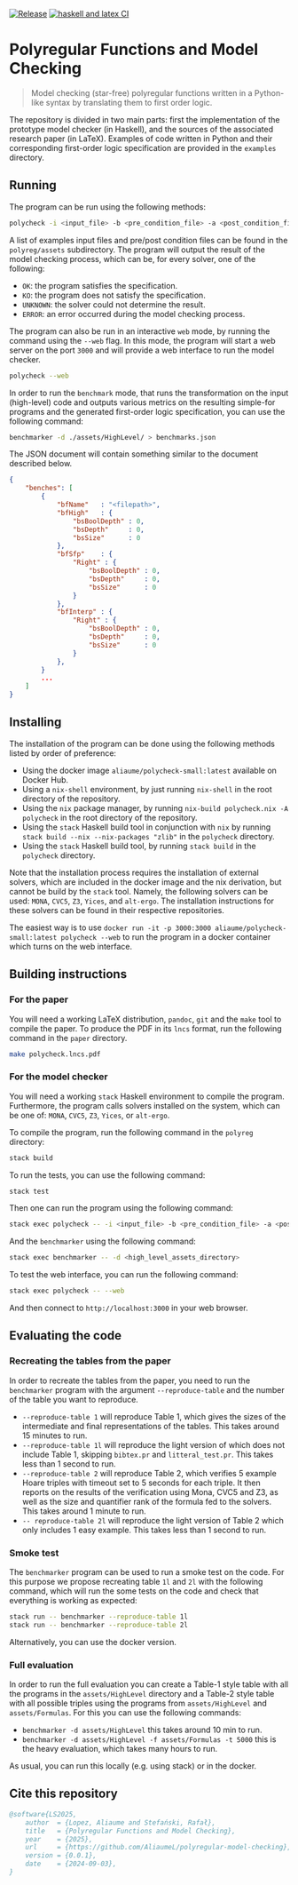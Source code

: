 [![Release](https://github.com/AliaumeL/polyregular-model-checking/actions/workflows/release.yml/badge.svg)](https://github.com/AliaumeL/polyregular-model-checking/actions/workflows/release.yml)
[![haskell and latex CI](https://github.com/AliaumeL/polyregular-model-checking/actions/workflows/haskell.yml/badge.svg)](https://github.com/AliaumeL/polyregular-model-checking/actions/workflows/haskell.yml)

# Polyregular Functions and Model Checking

> Model checking (star-free) polyregular functions written in a Python-like
  syntax by translating them to first order logic.

The repository is divided in two main parts: first the implementation of the
prototype model checker (in Haskell), and the sources of the associated
research paper (in LaTeX). Examples of code written in Python and their
corresponding first-order logic specification are provided in the `examples`
directory.

## Running

The program can be run using the following methods:

```bash
polycheck -i <input_file> -b <pre_condition_file> -a <post_condition_file>
```

A list of examples input files and pre/post condition files can be found in the
`polyreg/assets` subdirectory. The program will output the result of the model
checking process, which can be, for every solver, one of the following:

- `OK`: the program satisfies the specification.
- `KO`: the program does not satisfy the specification.
- `UNKNOWN`: the solver could not determine the result.
- `ERROR`: an error occurred during the model checking process.

The program can also be run in an interactive `web` mode, by running the command
using the `--web` flag. In this mode, the program will start a web server on
the port `3000` and will provide a web interface to run the model checker.

```bash
polycheck --web
```

In order to run the `benchmark` mode, that runs the transformation
on the input (high-level) code and outputs various metrics on the
resulting simple-for programs and the generated first-order logic
specification, you can use the following command:

```bash
benchmarker -d ./assets/HighLevel/ > benchmarks.json
```

The JSON document will contain something similar to the document described below.

```json
{
    "benches": [
        {
            "bfName"   : "<filepath>",
            "bfHigh"   : {
                "bsBoolDepth" : 0,
                "bsDepth"     : 0,
                "bsSize"      : 0 
            },
            "bfSfp"    : {
                "Right" : {
                    "bsBoolDepth" : 0,
                    "bsDepth"     : 0,
                    "bsSize"      : 0
                }
            },
            "bfInterp" : {
                "Right" : {
                    "bsBoolDepth" : 0,
                    "bsDepth"     : 0,
                    "bsSize"      : 0
                }
            },
        }
        ...
    ]
}
```

## Installing

The installation of the program can be done using the following methods
listed by order of preference:

- Using the docker image `aliaume/polycheck-small:latest` available on Docker
  Hub.
- Using a `nix-shell` environment, by just running `nix-shell` in the root
  directory of the repository.
- Using the `nix` package manager, by running `nix-build polycheck.nix -A
  polycheck` in the root directory of the repository.
- Using the `stack` Haskell build tool in conjunction with `nix`
   by running `stack build --nix --nix-packages "zlib"` in the
  `polycheck` directory.
- Using the `stack` Haskell build tool, by running `stack build` in the
  `polycheck` directory.

Note that the installation process requires the installation of external
solvers, which are included in the docker image and the nix derivation, but
cannot be build by the `stack` tool. Namely, the following solvers can be used:
`MONA`, `CVC5`, `Z3`, `Yices`, and `alt-ergo`. The installation instructions
for these solvers can be found in their respective repositories. 

The easiest way is to use `docker run -it -p 3000:3000
aliaume/polycheck-small:latest polycheck --web` to run the program in
a docker container which turns on the web interface.

## Building instructions

### For the paper

You will need a working LaTeX distribution, `pandoc`, `git` and the `make` tool
to compile the paper. To produce the PDF in its `lncs` format, run the
following command in the `paper` directory.

```bash
make polycheck.lncs.pdf
```

### For the model checker

You will need a working `stack` Haskell environment to compile the program.
Furthermore, the program calls solvers installed on the system, which can be
one of: `MONA`, `CVC5`, `Z3`, `Yices`, or `alt-ergo`. 

To compile the program, run the following command in the `polyreg` directory:

```bash
stack build
```

To run the tests, you can use the following command:

```bash
stack test
```

Then one can run the program using the following command:

```bash
stack exec polycheck -- -i <input_file> -b <pre_condition_file> -a <post_condition_file>
```

And the `benchmarker` using the following command:

```bash
stack exec benchmarker -- -d <high_level_assets_directory>
```

To test the web interface, you can run the following command:

```bash
stack exec polycheck -- --web
```

And then connect to `http://localhost:3000` in your web browser.

## Evaluating the code

### Recreating the tables from the paper

In order to recreate the tables from the paper, you need to run the `benchmarker` program
with the argument `--reproduce-table` and the number of the table you want to reproduce.

- `--reproduce-table 1` will reproduce Table 1, which gives the sizes of the intermediate
  and final representations of the tables. This takes around 15 minutes to run.
- `--reproduce-table 1l` will reproduce the light version of which does not include Table 1,
  skipping `bibtex.pr` and `litteral_test.pr`. This takes less than 1 second to run.
- `--reproduce-table 2` will reproduce Table 2, which verifies 5 example Hoare triples
  with timeout set to 5 seconds for each triple. It then reports on the results of the verification
  using Mona, CVC5 and Z3, as well as the size and quantifier rank of the formula fed to the solvers.
  This takes around 1 minute to run.
- `-- reproduce-table 2l` will reproduce the light version of Table 2 which only includes 1 easy example. This takes less than 1 second to run.

### Smoke test

The `benchmarker` program can be used to run a smoke test on the code. For this purpose we propose 
recreating table `1l` and `2l` with the following command, which will run the some tests on the code and check that everything is working as expected:

```bash
stack run -- benchmarker --reproduce-table 1l
stack run -- benchmarker --reproduce-table 2l
```

Alternatively, you can use the docker version.

### Full evaluation

In order to run the full evaluation you can create a Table-1 style table with all the programs in
the `assets/HighLevel` directory and a Table-2 style table with all possible triples using the programs from `assets/HighLevel` and `assets/Formulas`. For this you can use the following commands:

- `benchmarker -d assets/HighLevel` this takes around 10 min to run.
- `benchmarker -d assets/HighLevel -f assets/Formulas -t 5000` this is the heavy evaluation, which takes many hours to run.

As usual, you can run this locally (e.g. using stack) or in the docker.

## Cite this repository

```bibtex
@software{LS2025,
    author  = {Lopez, Aliaume and Stefański, Rafał},
    title   = {Polyregular Functions and Model Checking},
    year    = {2025},
    url     = {https://github.com/AliaumeL/polyregular-model-checking},
    version = {0.0.1},
    date    = {2024-09-03},
}
```
